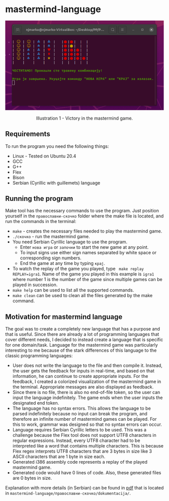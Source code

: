 # mastermind-language

<p align="center">
  <img src="/images/game1.png">
  <p align="center">Illustration 1 - Victory in the mastermind game.</p>
</p>

## Requirements

To run the program you need the following things:
* Linux - Tested on Ubuntu 20.4
* GCC
* G++
* Flex
* Bison
* Serbian (Cyrillic with guillemets) language

## Running the program

Make tool has the necessary commands to use the program. Just position yourself in the ```православни-скочко``` folder where the make file is located, and run the commands in the terminal:
* ```make``` - creates the necessary files needed to play the mastermind game.
* ```./скочко``` - run the mastermind game.
* You need Serbian Cyrillic language to use the program.
  * Enter ```нова игра``` or ```започни``` to start the new game at any point.
  * To input signs use either sign names separated by white space or corresponding sign numbers.
  * End the game at any time by typing ```крај```.
* To watch the replay of the game you played, type ``` make replay REPLAY=igra1```. Name of the game you played in this example is ```igra1``` where number 1 is the number of the game since multiple games can be played in succession.
* ```make help``` can be used to list all the supported commands.
* ```make clean``` can be used to clean all the files generated by the make command.

## Motivation for mastermind language

The goal was to create a completely new language that has a purpose and that is useful. Since there are already a lot of programming languages that cover different needs, I decided to instead create a language that is specific for one domain/task. Language for the mastermind game was particularly interesting to me because of the stark differences of this language to the classic programming languages:
* User does not write the language to the file and then compile it. Instead, the user gets the feedback for inputs in real-time, and based on that information, he can continue to create appropriate inputs. For the feedback, I created a colorized visualization of the mastermind game in the terminal. Appropriate messages are also displayed as feedback.
* Since there is no file, there is also no end-of-file token, so the user can input the language indefinitely. The game ends when the user inputs the designated end token.
* The language has no syntax errors. This allows the language to be parsed indefinitely because no input can break the program, and therefore an infinite number of mastermind games can be played. For this to work, grammar was designed so that no syntax errors can occur.
* Language requires Serbian Cyrillic letters to be used. This was a challenge because the Flex tool does not support UTF8 characters in regular expressions. Instead, every UTF8 character had to be interpreted like a word that contains multiple characters. This is because Flex regex interprets UTF8 characters that are 3 bytes in size like 3 ASCII characters that are 1 byte in size each.
* Generated i386 assembly code represents a replay of the played mastermind game.
* Generated code would have 0 lines of code. Also, these generated files are 0 bytes in size.

Explanation with more details (in Serbian) can be found in [pdf](https://github.com/njmarko/mastermind-language/blob/main/%D0%BF%D1%80%D0%B0%D0%B2%D0%BE%D1%81%D0%BB%D0%B0%D0%B2%D0%BD%D0%B8-%D1%81%D0%BA%D0%BE%D1%87%D0%BA%D0%BE/dokumentacija/sw_38_2018_Marko_njegomir.pdf) that is located in ```mastermind-language/православни-скочко/dokumentacija/```.
